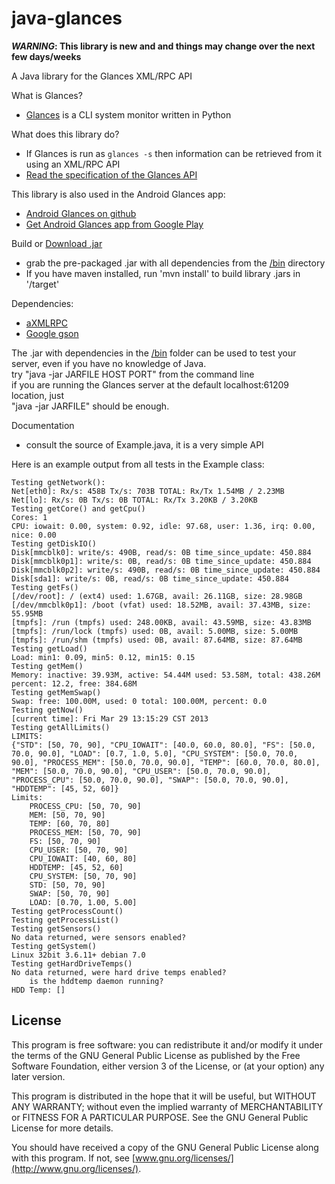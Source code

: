 java-glances
============

<b><i>WARNING</i>: This library is new and and things may change over the next few days/weeks</b>

A Java library for the Glances XML/RPC API<br>

What is Glances?
- [Glances](https://github.com/nicolargo/glances.git) is a CLI system monitor written in Python

What does this library do?
- If Glances is run as ```glances -s``` then information can be retrieved from it using an XML/RPC API
- [Read the specification of the Glances API](https://github.com/nicolargo/glances/wiki/The-Glances-API-How-To)

This library is also used in the Android Glances app:
- [Android Glances on github](https://github.com/jrenner/android-glances)
- [Get Android Glances app from Google Play](https://play.google.com/store/apps/details?id=org.jrenner.androidglances)

Build or [Download .jar](/bin)
- grab the pre-packaged .jar with all dependencies from the [/bin](/bin) directory
- If you have maven installed, run 'mvn install' to build library .jars in '/target'
 
Dependencies:
- [aXMLRPC](https://github.com/timroes/aXMLRPC)
- [Google gson](https://code.google.com/p/google-gson/)

The .jar with dependencies in the [/bin](/bin) folder can be used to test your server, even if you have no knowledge of Java.<br>
try "java -jar JARFILE HOST PORT" from the command line <br>
if you are running the Glances server at the default localhost:61209 location, just <br>
"java -jar JARFILE" should be enough.

Documentation
- consult the source of Example.java, it is a very simple API

Here is an example output from all tests in the Example class:
```
Testing getNetwork():
Net[eth0]: Rx/s: 458B Tx/s: 703B TOTAL: Rx/Tx 1.54MB / 2.23MB
Net[lo]: Rx/s: 0B Tx/s: 0B TOTAL: Rx/Tx 3.20KB / 3.20KB
Testing getCore() and getCpu()
Cores: 1
CPU: iowait: 0.00, system: 0.92, idle: 97.68, user: 1.36, irq: 0.00, nice: 0.00
Testing getDiskIO()
Disk[mmcblk0]: write/s: 490B, read/s: 0B time_since_update: 450.884
Disk[mmcblk0p1]: write/s: 0B, read/s: 0B time_since_update: 450.884
Disk[mmcblk0p2]: write/s: 490B, read/s: 0B time_since_update: 450.884
Disk[sda1]: write/s: 0B, read/s: 0B time_since_update: 450.884
Testing getFs()
[/dev/root]: / (ext4) used: 1.67GB, avail: 26.11GB, size: 28.98GB
[/dev/mmcblk0p1]: /boot (vfat) used: 18.52MB, avail: 37.43MB, size: 55.95MB
[tmpfs]: /run (tmpfs) used: 248.00KB, avail: 43.59MB, size: 43.83MB
[tmpfs]: /run/lock (tmpfs) used: 0B, avail: 5.00MB, size: 5.00MB
[tmpfs]: /run/shm (tmpfs) used: 0B, avail: 87.64MB, size: 87.64MB
Testing getLoad()
Load: min1: 0.09, min5: 0.12, min15: 0.15
Testing getMem()
Memory: inactive: 39.93M, active: 54.44M used: 53.58M, total: 438.26M percent: 12.2, free: 384.68M
Testing getMemSwap()
Swap: free: 100.00M, used: 0 total: 100.00M, percent: 0.0
Testing getNow()
[current time]: Fri Mar 29 13:15:29 CST 2013
Testing getAllLimits()
LIMITS:
{"STD": [50, 70, 90], "CPU_IOWAIT": [40.0, 60.0, 80.0], "FS": [50.0, 70.0, 90.0], "LOAD": [0.7, 1.0, 5.0], "CPU_SYSTEM": [50.0, 70.0, 90.0], "PROCESS_MEM": [50.0, 70.0, 90.0], "TEMP": [60.0, 70.0, 80.0], "MEM": [50.0, 70.0, 90.0], "CPU_USER": [50.0, 70.0, 90.0], "PROCESS_CPU": [50.0, 70.0, 90.0], "SWAP": [50.0, 70.0, 90.0], "HDDTEMP": [45, 52, 60]}
Limits:
	PROCESS_CPU: [50, 70, 90]
	MEM: [50, 70, 90]
	TEMP: [60, 70, 80]
	PROCESS_MEM: [50, 70, 90]
	FS: [50, 70, 90]
	CPU_USER: [50, 70, 90]
	CPU_IOWAIT: [40, 60, 80]
	HDDTEMP: [45, 52, 60]
	CPU_SYSTEM: [50, 70, 90]
	STD: [50, 70, 90]
	SWAP: [50, 70, 90]
	LOAD: [0.70, 1.00, 5.00]
Testing getProcessCount()
Testing getProcessList()
Testing getSensors()
No data returned, were sensors enabled?
Testing getSystem()
Linux 32bit 3.6.11+ debian 7.0
Testing getHardDriveTemps()
No data returned, were hard drive temps enabled?
	is the hddtemp daemon running?
HDD Temp: []

```

## License

This program is free software: you can redistribute it and/or modify it under the terms of the GNU General Public License as published by the Free Software Foundation, either version 3 of the License, or (at your option) any later version.

This program is distributed in the hope that it will be useful, but WITHOUT ANY WARRANTY; without even the implied warranty of MERCHANTABILITY or FITNESS FOR A PARTICULAR PURPOSE.  See the GNU General Public License for more details.

You should have received a copy of the GNU General Public License along with this program. If not, see [www.gnu.org/licenses/](http://www.gnu.org/licenses/).
